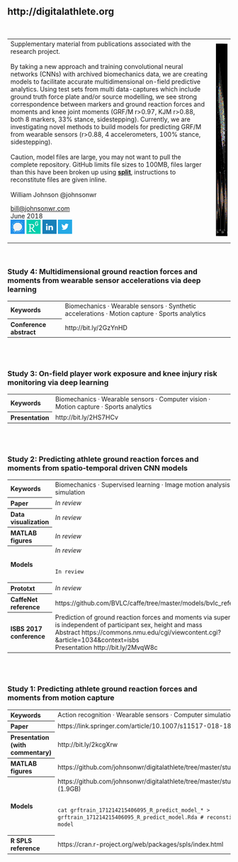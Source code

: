 <!---
  ---
  --- 1. Filename, Creation-Date
  ---      digitalathlete/README.md, 22may2018
  ---
  --- 2. Original-Author, Email-Address
  ---      Copyright (c) MMXVIII
  ---      William JOHNSON, bill@johnsonwr.com
  ---
  --- 3. Last-Updated-By, Email-Address
  ---      William JOHNSON, bill@johnsonwr.com
  ---
  --- 4. Notes
  ---      GitHub index to supplementary material from publications associated with the research project
  ---
  ---      https://github.com/johnsonwr/digitalathlete
  ---      https://guides.github.com/features/mastering-markdown/
  ---      https://github.com/adam-p/markdown-here/wiki/Markdown-Cheatsheet
  ---
  ---      &#183; middle dot (LaTeX \cdot)
  ---
  --- 5. Modification-History
  ---      Build Author Date      Change
  ---      a35   wrj    26may2018 alpha release
  --->

<h2>http://digitalathlete.org</h2>
<br>



<table cellpadding=0 cellspacing=0>
<tr>
<td width=450>
Supplementary material from publications associated with the research project.<br>
<br>
By taking a new approach and training convolutional neural networks (CNNs) with archived biomechanics data, we are creating models to facilitate accurate multidimensional on-field predictive analytics. Using test sets from multi data-captures which include ground truth force plate and/or source modelling, we see strong correspondence between markers and ground reaction forces and moments and knee joint moments (GRF/M r>0.97, KJM r>0.88, both 8 markers, 33% stance, sidestepping). Currently, we are investigating novel methods to build models for predicting GRF/M from wearable sensors (r>0.88, 4 accelerometers, 100% stance, sidestepping).<br>
<br>
Caution, model files are large, you may not want to pull the complete repository. GitHub limits file sizes to 100MB, files larger than this have been broken up using <a  href="http://manpages.ubuntu.com/manpages/trusty/man1/split.1.html" target="_blank"><b>split</b></a>, instructions to reconstitute files are given inline.<br>
<br>
William Johnson @johnsonwr<br>

bill@johnsonwr.com<br>
June 2018<br>
<a href="https://signal.org" target="_TOP" title="Signal"><img src="_readme/Signal_Blue_Icon_32x32.format_png.resize_32x32.png" width="32" height="32" style="border: 0px;"></a>
<a href="https://www.researchgate.net/profile/William_Johnson54" target="_TOP" title="ResearchGate"><img src="_readme/rg_32x32.format_png.resize_32x32.png" width="32" height="32" style="border: 0px;"></a>
<a href="http://au.linkedin.com/in/johnsonwr" target="_TOP" title="LinkedIn"><img src="_readme/linkedin.png" width="32" height="32" style="border: 0px;"></a>
<a href="twitter.com/billjohnsonuwa" target="_TOP" title="Twitter"><img src="_readme/twitter.png" width="32" height="32" style="border: 0px;"></a>
</td>
<td>
<img src="_readme/grftrain_180613080625121c25.png" width="400" height="434" style="border: 0px;">
</td>
</tr>
</table>

<br>
<h3>Study 4: Multidimensional ground reaction forces and moments from wearable sensor accelerations via deep learning</h3>
<table>
<tr><th align="left">Keywords</th><td align="left">Biomechanics &#183; Wearable sensors &#183; Synthetic accelerations &#183; Motion capture &#183; Sports analytics</td></tr>
<tr><th align="left">Conference abstract</th><td align="left">http://bit.ly/2GzYnHD</td></tr>
</table><br>

<br>
<h3>Study 3: On-field player work exposure and knee injury risk monitoring via deep learning</h3>
<table>
<tr><th align="left">Keywords</th><td align="left">Biomechanics &#183; Wearable sensors &#183; Computer vision &#183; Motion capture &#183; Sports analytics</td></tr>
<tr><th align="left">Presentation</th><td align="left">http://bit.ly/2HS7HCv</td></tr>
</table><br>

<br>
<h3>Study 2: Predicting athlete ground reaction forces and moments from spatio-temporal driven CNN models</h3>
<table>
<tr><th align="left">Keywords</th><td align="left">Biomechanics &#183; Supervised learning &#183; Image motion analysis &#183; Computer simulation</td></tr>
<tr><th align="left">Paper</th><td align="left"><i>In review</i></td></tr>
<tr><th align="left">Data visualization</th><td align="left"><i>In review</i></td></tr>
<tr><th align="left">MATLAB figures</th><td align="left"><i>In review</i></td></tr>
<tr><th align="left">Models</th><td align="left"><i>In review</i><br><br>

```
In review
```

</td></tr>
<tr><th align="left">Prototxt</th><td align="left"><i>In review</i></td></tr>
<tr><th align="left">CaffeNet reference</th><td align="left">https://github.com/BVLC/caffe/tree/master/models/bvlc_reference_caffenet</td></tr>
<tr><th align="left">ISBS 2017<br>conference</th><td align="left">Prediction of ground reaction forces and moments via supervised learning is independent of participant sex, height and mass<br>
Abstract https://commons.nmu.edu/cgi/viewcontent.cgi?&article=1034&context=isbs<br>
Presentation http://bit.ly/2MvqW8c<br></td></tr>
</table><br>

<br>
<h3>Study 1: Predicting athlete ground reaction forces and moments from motion capture</h3>
<table>
<tr><th align="left">Keywords</th><td align="left">Action recognition &#183; Wearable sensors &#183; Computer simulation</td></tr>
<tr><th align="left">Paper</th><td align="left">https://link.springer.com/article/10.1007/s11517-018-1802-7</td></tr>
<tr><th align="left">Presentation (with commentary)</th><td align="left">http://bit.ly/2kcgXrw</td></tr>
<tr><th align="left">MATLAB figures</th><td align="left">https://github.com/johnsonwr/digitalathlete/tree/master/study1/figures</td></tr>
<tr><th align="left">Models</th><td align="left">https://github.com/johnsonwr/digitalathlete/tree/master/study1/models (1.9GB)<br><br>
  
```
cat grftrain_171214215406095_R_predict_model_* > grftrain_171214215406095_R_predict_model.Rda # reconstitute R model
```
  
</td></tr>
<tr><th align="left">R SPLS reference</th><td align="left">https://cran.r-project.org/web/packages/spls/index.html</td></tr>
</table><br>
